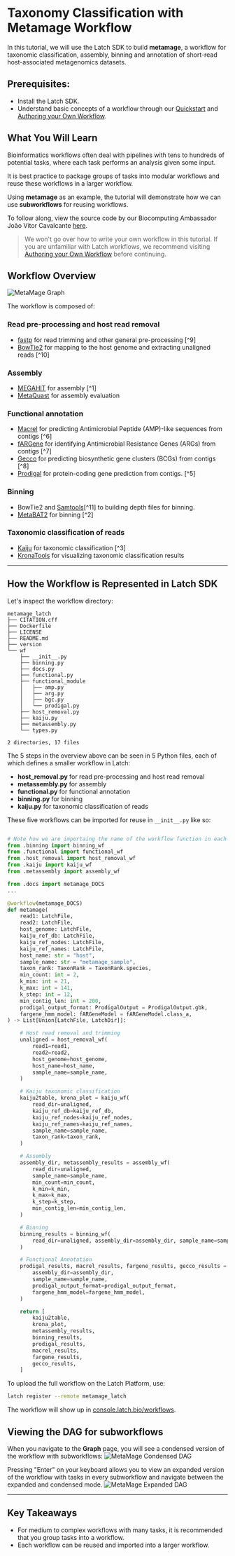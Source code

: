 # Taxonomy Classification with Metamage Workflow

In this tutorial, we will use the Latch SDK to build **metamage**, a workflow for taxonomic classification, assembly, binning and annotation of short-read host-associated metagenomics datasets.

## Prerequisites: 
* Install the Latch SDK.
* Understand basic concepts of a workflow through our [Quickstart](../getting_started/quick_start.md) and [Authoring your Own Workflow](../getting_started/authoring_your_workflow.md).

## What You Will Learn
Bioinformatics workflows often deal with pipelines with tens to hundreds of potential tasks, where each task performs an analysis given some input. 

It is best practice to package groups of tasks into modular workflows and reuse these workflows in a larger workflow. 

Using **metamage** as an example, the tutorial will demonstrate how we can use **subworkflows** for reusing workflows. 

To follow along, view the source code by our Biocomputing Ambassador João Vitor Cavalcante [here](https://github.com/jvfe/metamage_latch).

> We won't go over how to write your own workflow in this tutorial. If you are unfamiliar with Latch workflows, we recommend visiting [Authoring your Own Workflow](../getting_started/authoring_your_workflow.md) before continuing.

## Workflow Overview
![MetaMage Graph](https://i.imgur.com/Fo464EY.png)

The workflow is composed of:

### Read pre-processing and host read removal

- [fastp](https://github.com/OpenGene/fastp) for read trimming
    and other general pre-processing [^9]
- [BowTie2](https://github.com/BenLangmead/bowtie2) for mapping
    to the host genome and extracting unaligned reads [^10]

### Assembly

- [MEGAHIT](https://github.com/voutcn/megahit) for assembly [^1]
- [MetaQuast](https://github.com/ablab/quast) for assembly evaluation

### Functional annotation

- [Macrel](https://github.com/BigDataBiology/macrel) for predicting Antimicrobial Peptide
    (AMP)-like sequences from contigs [^6]
- [fARGene](https://github.com/fannyhb/fargene) for identifying Antimicrobial Resistance Genes
    (ARGs) from contigs [^7]
- [Gecco](https://github.com/zellerlab/GECCO) for predicting biosynthetic gene clusters
    (BCGs) from contigs [^8]
- [Prodigal](https://github.com/hyattpd/Prodigal) for protein-coding
    gene prediction from contigs. [^5]

### Binning

- BowTie2 and [Samtools](https://github.com/samtools/samtools)[^11] to
    building depth files for binning.
- [MetaBAT2](https://bitbucket.org/berkeleylab/metabat/src/master/) for
    binning [^2]

### Taxonomic classification of reads

- [Kaiju](https://github.com/bioinformatics-centre/kaiju) for
    taxonomic classification [^3]
- [KronaTools](https://github.com/marbl/Krona/wiki/KronaTools) for
    visualizing taxonomic classification results

---

## How the Workflow is Represented in Latch SDK

Let's inspect the workflow directory: 

```
metamage_latch
├── CITATION.cff
├── Dockerfile
├── LICENSE
├── README.md
├── version
└── wf
    ├── __init__.py
    ├── binning.py
    ├── docs.py
    ├── functional.py
    ├── functional_module
    │   ├── amp.py
    │   ├── arg.py
    │   ├── bgc.py
    │   └── prodigal.py
    ├── host_removal.py
    ├── kaiju.py
    ├── metassembly.py
    └── types.py

2 directories, 17 files
```

The 5 steps in the overview above can be seen in 5 Python files, each of which defines a smaller workflow in Latch:  
* **host_removal.py** for read pre-processing and host read removal
* **metassembly.py** for assembly
* **functional.py** for functional annotation
* **binning.py** for binning
* **kaiju.py** for taxonomic classification of reads

These five workflows can be imported for reuse in `__init__.py` like so:
```python

# Note how we are importaing the name of the workflow function in each Python file
from .binning import binning_wf
from .functional import functional_wf
from .host_removal import host_removal_wf
from .kaiju import kaiju_wf
from .metassembly import assembly_wf

from .docs import metamage_DOCS
...

@workflow(metamage_DOCS)
def metamage(
    read1: LatchFile,
    read2: LatchFile,
    host_genome: LatchFile,
    kaiju_ref_db: LatchFile,
    kaiju_ref_nodes: LatchFile,
    kaiju_ref_names: LatchFile,
    host_name: str = "host",
    sample_name: str = "metamage_sample",
    taxon_rank: TaxonRank = TaxonRank.species,
    min_count: int = 2,
    k_min: int = 21,
    k_max: int = 141,
    k_step: int = 12,
    min_contig_len: int = 200,
    prodigal_output_format: ProdigalOutput = ProdigalOutput.gbk,
    fargene_hmm_model: fARGeneModel = fARGeneModel.class_a,
) -> List[Union[LatchFile, LatchDir]]:

    # Host read removal and trimming
    unaligned = host_removal_wf(
        read1=read1,
        read2=read2,
        host_genome=host_genome,
        host_name=host_name,
        sample_name=sample_name,
    )

    # Kaiju taxonomic classification
    kaiju2table, krona_plot = kaiju_wf(
        read_dir=unaligned,
        kaiju_ref_db=kaiju_ref_db,
        kaiju_ref_nodes=kaiju_ref_nodes,
        kaiju_ref_names=kaiju_ref_names,
        sample_name=sample_name,
        taxon_rank=taxon_rank,
    )

    # Assembly
    assembly_dir, metassembly_results = assembly_wf(
        read_dir=unaligned,
        sample_name=sample_name,
        min_count=min_count,
        k_min=k_min,
        k_max=k_max,
        k_step=k_step,
        min_contig_len=min_contig_len,
    )

    # Binning
    binning_results = binning_wf(
        read_dir=unaligned, assembly_dir=assembly_dir, sample_name=sample_name
    )

    # Functional Annotation
    prodigal_results, macrel_results, fargene_results, gecco_results = functional_wf(
        assembly_dir=assembly_dir,
        sample_name=sample_name,
        prodigal_output_format=prodigal_output_format,
        fargene_hmm_model=fargene_hmm_model,
    )

    return [
        kaiju2table,
        krona_plot,
        metassembly_results,
        binning_results,
        prodigal_results,
        macrel_results,
        fargene_results,
        gecco_results,
    ]
```

To upload the full workflow on the Latch Platform, use: 
```bash
latch register --remote metamage_latch
```
The workflow will show up in [console.latch.bio/workflows](console.latch.bio/workflows).

## Viewing the DAG for subworkflows
When you navigate to the **Graph** page, you will see a condensed version of the workflow with subworkflows:
![MetaMage Condensed DAG](../assets/metamage-dag.png)

Pressing "Enter" on your keyboard allows you to view an expanded version of the workflow with tasks in every subworkflow and navigate between the expanded and condensed mode. 
![MetaMage Expanded DAG](../assets/expanded-metamage-dag.png)

---
## Key Takeaways
* For medium to complex workflows with many tasks, it is recommended that you group tasks into a workflow. 
* Each workflow can be reused and imported into a larger workflow. 